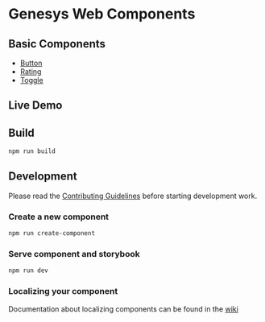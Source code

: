 # Genesys Web Components

## Basic Components

* [Button](./src/components/global/gux-button/)
* [Rating](./src/components/global/gux-rating/)
* [Toggle](./src/components/global/gux-toggle/)

## Live Demo

## Build

```sh
npm run build
```

## Development

Please read the [Contributing Guidelines](./CONTRIBUTING.md) before starting development work.


### Create a new component

```sh
npm run create-component
```

### Serve component and storybook

```sh
npm run dev
```

### Localizing your component

Documentation about localizing components can be found in the
[wiki](https://bitbucket.org/inindca/genesys-webcomponents/wiki/Localization)
